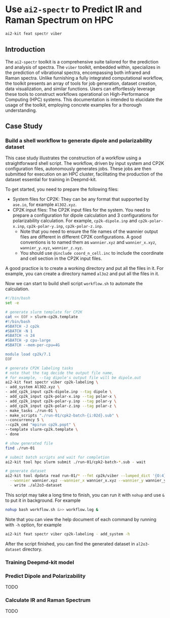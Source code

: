 # Use `ai2-spectr` to Predict IR and Raman Spectrum on HPC
```bash
ai2-kit feat spectr viber
```

## Introduction
The `ai2-spectr` toolkit is a comprehensive suite tailored for the prediction and analysis of spectra. The `viber` toolkit, embedded within, specializes in the prediction of vibrational spectra, encompassing both infrared and Raman spectra. Unlike furnishing a fully integrated computational workflow, the toolkit presents an array of tools for job generation, dataset creation, data visualization, and similar functions. Users can effortlessly leverage these tools to construct workflows operational on High-Performance Computing (HPC) systems. This documentation is intended to elucidate the usage of the toolkit, employing concrete examples for a thorough understanding.

## Case Study

### Build a shell workflow to generate dipole and polarizability dataset

This case study illustrates the construction of a workflow using a straightforward shell script. The workflow, driven by input system and CP2K configuration files, autonomously generates jobs. These jobs are then submitted for execution on an HPC cluster, facilitating the production of the dataset essential for training in Deepmd-kit.

To get started, you need to prepare the following files:

* System files for CP2K: They can be any format that supported by `ase.io`, for example `Al3O2.xyz`.
* CP2K input files: The CP2K input files for the system. You need to prepare a configuration for dipole calculation and 3 configurations for polarizability calculation. For example, `cp2k-dipole.inp` and `cp2k-polar-x.inp`, `cp2k-polar-y.inp`, `cp2k-polar-z.inp`.
  * Note that you need to ensure the file names of the wannier output files are different in different CP2K configurations. A good conventions is to named them as `wannier.xyz` and `wannier_x.xyz`, `wannier_y.xyz`, `wannier_z.xyz`.
  * You should use `@include coord_n_cell.inc` to include the coordinate and cell section in the CP2K input files.

A good practice is to create a working directory and put all the files in it. For example, you can create a directory named `al3o2` and put all the files in it. 

Now we can start to build shell script `workflow.sh` to automate the calculation. 

```bash
#!/bin/bash
set -e

# generate slurm template for CP2K
cat << EOF > slurm-cp2k.template
#!/bin/bash
#SBATCH -J cp2k
#SBATCH -N 1
#SBATCH -n 24
#SBATCH -p cpu-large
#SBATCH --mem-per-cpu=4G

module load cp2k/7.1
EOF

# generate CP2K labeling tasks
# note that the tag decide the output file name, 
# for example, --tag dipole's output file will be dipole.out
ai2-kit feat spectr viber cp2k-labeling \
- add_system Al3O2.xyz \
- add_cp2k_input cp2k-dipole.inp --tag dipole \
- add_cp2k_input cp2k-polar-x.inp --tag polar-x \
- add_cp2k_input cp2k-polar-y.inp --tag polar-y \
- add_cp2k_input cp2k-polar-z.inp --tag polar-z \
- make_tasks ./run-01 \
- make_scripts "./run-01/cpk2-batch-{i:02d}.sub" \
--concurrency 5 \
--cp2k_cmd "mpirun cp2k.popt" \
--template slurm-cp2k.template \
- done

# show generated file
find ./run-01 

# submit batch scripts and wait for completion
ai2-kit tool hpc slurm submit ./run-01/cpk2-batch-*.sub - wait

# generate dataset
ai2-kit tool dpdata read run-01/* --fmt cp2k/viber --lumped_dict '{O:4}' --output_file dipole.out \
  --wannier wannier.xyz --wannier_x wannier_x.xyz --wannier_y wannier_y.xyz --wannier_z wannier_z.xyz \
  - write ./al2o3-dataset
```

This script may take a long time to finish, you can run it with `nohup` and use `&` to put it in background. For example

```bash
nohup bash workflow.sh &>> workflow.log &
```

Note that you can view the help document of each command by running with `-h` option, for example 
```bash
ai2-kit feat spectr viber cp2k-labeling - add_system -h
```

After the script finished, you can find the generated dataset in `al2o3-dataset` directory.

### Training Deepmd-kit model



### Predict Dipole and Polarizability
TODO

### Calculate IR and Raman Spectrum
TODO
